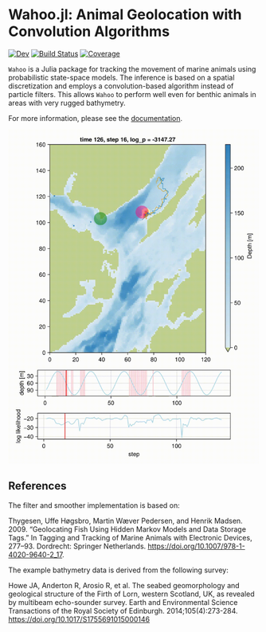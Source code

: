# Wahoo.jl: Animal Geolocation with Convolution Algorithms

[![Dev](https://img.shields.io/badge/docs-dev-blue.svg)](https://scheidan.github.io/Wahoo.jl/dev/)
[![Build Status](https://github.com/scheidan/Wahoo.jl/actions/workflows/CI.yml/badge.svg?branch=main)](https://github.com/scheidan/Wahoo.jl/actions/workflows/CI.yml?query=branch%3Amain)
[![Coverage](https://codecov.io/gh/scheidan/Wahoo.jl/branch/main/graph/badge.svg)](https://codecov.io/gh/scheidan/Wahoo.jl)


`Wahoo` is a Julia package for tracking the movement of marine animals
using probabilistic state-space models. The inference is based on a
spatial discretization and employs a convolution-based algorithm
instead of particle filters. This allows `Wahoo` to perform well even 
for benthic animals in areas with very rugged bathymetry.



For more information, please see the
[documentation](https://scheidan.github.io/Wahoo.jl/dev/).


![animated probabilities](docs/src/assets/smoothing_animated.gif)


## References

The filter and smoother implementation is based on:

Thygesen, Uffe Høgsbro, Martin Wæver Pedersen, and Henrik
Madsen. 2009. “Geolocating Fish Using Hidden Markov Models and Data Storage Tags.” In Tagging and Tracking of Marine Animals with Electronic Devices, 277–93. Dordrecht: Springer Netherlands. https://doi.org/10.1007/978-1-4020-9640-2_17.


The example bathymetry data is derived from the following survey:

Howe JA, Anderton R, Arosio R, et al. The seabed geomorphology and geological structure of the Firth of Lorn, western Scotland, UK, as revealed by multibeam echo-sounder survey. Earth and Environmental Science Transactions of the Royal Society of Edinburgh. 2014;105(4):273-284. https://doi.org/10.1017/S1755691015000146

